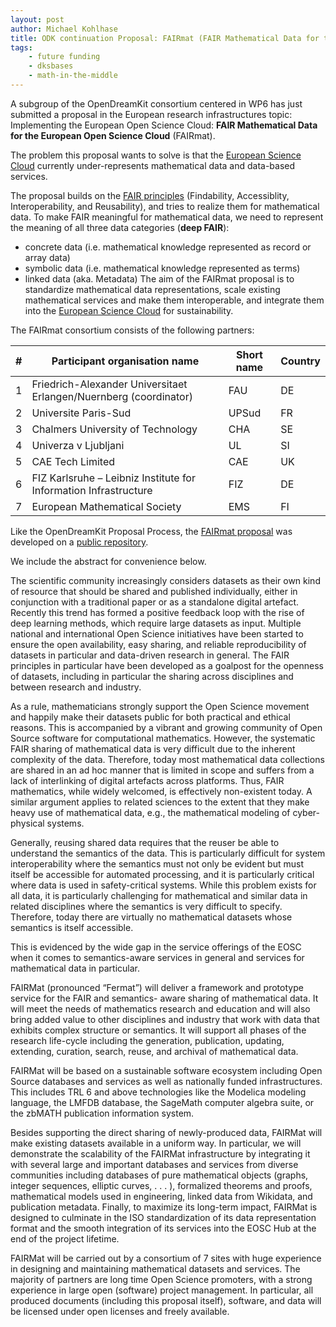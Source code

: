 ```yaml
---
layout: post
author: Michael Kohlhase
title: ODK continuation Proposal: FAIRmat (FAIR Mathematical Data for the European Open Science Cloud)
tags:
    - future funding
    - dksbases
    - math-in-the-middle
---
```

A subgroup of the OpenDreamKit consortium centered in WP6 has just submitted a proposal in
the European research infrastructures topic: Implementing the European Open Science Cloud:
**FAIR Mathematical Data for the European Open Science Cloud** (FAIRmat).

The problem this proposal wants to solve is that the [European Science Cloud](https://www.eosc-portal.eu/) currently under-represents mathematical data and data-based services.

The proposal builds on the [FAIR principles](https://www.go-fair.org/fair-principles/) (Findability, Accessiblity, Interoperability, and Reusability), and tries to realize them for mathematical data.
To make FAIR meaningful for mathematical data, we need to represent the meaning of all three data categories (**deep FAIR**):
* concrete data (i.e. mathematical knowledge represented as record or array data)
* symbolic data (i.e. mathematical knowledge represented as terms) 
* linked data (aka. Metadata)
The aim of the FAIRmat proposal is to standardize mathematical data representations, scale existing mathematical services and make them interoperable, and integrate them into the [European Science Cloud](https://www.eosc-portal.eu/) for sustainability.

The FAIRmat consortium consists of the following partners:

|#|Participant organisation name| Short name| Country|
|-----|-------|-----|-----|
|1| Friedrich-Alexander Universitaet Erlangen/Nuernberg (coordinator)| FAU| DE|
|2| Universite Paris-Sud| UPSud| FR|
|3| Chalmers University of Technology| CHA| SE| 
|4| Univerza v Ljubljani| UL| SI|
|5| CAE Tech Limited| CAE| UK|
|6|FIZ Karlsruhe – Leibniz Institute for Information Infrastructure| FIZ| DE|
|7|European Mathematical Society| EMS| FI|

Like the OpenDreamKit Proposal Process, the [FAIRmat proposal](https://gl.kwarc.info/mathhub/data-proposal/raw/master/Proposal/final.pdf?inline=false) was developed on a [public repository](https://gl.kwarc.info/mathhub/data-proposal).

We include the abstract for convenience below.

The scientific community increasingly considers datasets as their own kind of resource that should be shared and published individually, either in conjunction with a traditional paper or as a standalone digital artefact. Recently this trend has formed a positive feedback loop with the rise of deep learning methods, which require large datasets as input. Multiple national and international Open Science initiatives have been started to ensure the open availability, easy sharing, and reliable reproducibility of datasets in particular and data-driven research in general. The FAIR principles in particular have been developed as a goalpost for the openness of datasets, including in particular the sharing across disciplines and between research and industry.

As a rule, mathematicians strongly support the Open Science movement and happily make their datasets public for both practical and ethical reasons. This is accompanied by a vibrant and growing community of Open Source software for computational mathematics. However, the systematic FAIR sharing of mathematical data is very difficult due to the inherent complexity of the data. Therefore, today most mathematical data collections are shared in an ad hoc manner that is limited in scope and suffers from a lack of interlinking of digital artefacts across platforms. Thus, FAIR mathematics, while widely welcomed, is effectively non-existent today. A similar argument applies to related sciences to the extent that they make heavy use of mathematical data, e.g., the mathematical modeling of cyber-physical systems.

Generally, reusing shared data requires that the reuser be able to understand the semantics of the data. This is particularly difficult for system interoperability where the semantics must not only be evident but must itself be accessible for automated processing, and it is particularly critical where data is used in safety-critical systems. While this problem exists for all data, it is particularly challenging for mathematical and similar data in related disciplines where the semantics is very difficult to specify. Therefore, today there are virtually no mathematical datasets whose semantics is itself accessible.

This is evidenced by the wide gap in the service offerings of the EOSC when it comes to semantics-aware services in general and services for mathematical data in particular.

FAIRMat (pronounced “Fermat”) will deliver a framework and prototype service for the FAIR and semantics- aware sharing of mathematical data. It will meet the needs of mathematics research and education and will also bring added value to other disciplines and industry that work with data that exhibits complex structure or semantics. It will support all phases of the research life-cycle including the generation, publication, updating, extending, curation, search, reuse, and archival of mathematical data.

FAIRMat will be based on a sustainable software ecosystem including Open Source databases and services as well as nationally funded infrastructures. This includes TRL 6 and above technologies like the Modelica modeling language, the LMFDB database, the SageMath computer algebra suite, or the zbMATH publication information system.

Besides supporting the direct sharing of newly-produced data, FAIRMat will make existing datasets available in a uniform way. In particular, we will demonstrate the scalability of the FAIRMat infrastructure by integrating it with several large and important databases and services from diverse communities including databases of pure mathematical objects (graphs, integer sequences, elliptic curves, . . . ), formalized theorems and proofs, mathematical models used in engineering, linked data from Wikidata, and publication metadata. Finally, to maximize its long-term impact, FAIRMat is designed to culminate in the ISO standardization of its data representation format and the smooth integration of its services into the EOSC Hub at the end of the project lifetime.

FAIRMat will be carried out by a consortium of 7 sites with huge experience in designing and maintaining mathematical datasets and services. The majority of partners are long time Open Science promoters, with a strong experience in large open (software) project management. In particular, all produced documents (including this proposal itself), software, and data will be licensed under open licenses and freely available.

<!--  LocalWords:  FAIRmat Findability Accessiblity Universitaet Nuernberg Universite Univerza Ljubljani reuser Modelica zbMATH formalized standardization
 -->
